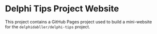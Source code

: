 # Delphi Tips Project Website

This project contains a GitHub Pages project used to build a mini-website for the `delphidabller/delphi-tips` project.
